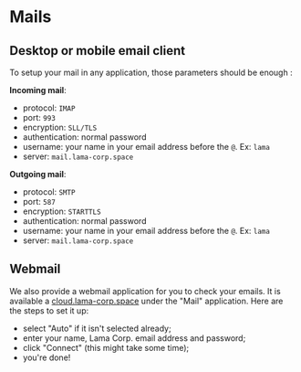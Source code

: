 # Mails

## Desktop or mobile email client

To setup your mail in any application, those parameters should be enough :

**Incoming mail**:

* protocol: `IMAP`
* port: `993`
* encryption: `SLL/TLS`
* authentication: normal password
* username: your name in your email address before the `@`. Ex: `lama`
* server: `mail.lama-corp.space`

**Outgoing mail**:

* protocol: `SMTP`
* port: `587`
* encryption: `STARTTLS`
* authentication: normal password
* username: your name in your email address before the `@`. Ex: `lama`
* server: `mail.lama-corp.space`

## Webmail

We also provide a webmail application for you to check your emails. It is
available a [cloud.lama-corp.space](https://cloud.lama-corp.space) under the
"Mail" application. Here are the steps to set it up:

* select "Auto" if it isn't selected already;
* enter your name, Lama Corp. email address and password;
* click "Connect" (this might take some time);
* you're done!
